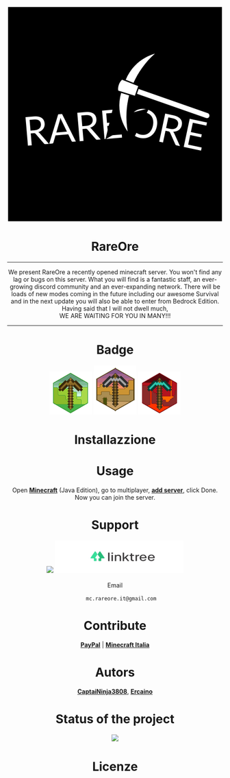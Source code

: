 <div align="center">

<div align="center">
    <img src="https://github.com/RareOre/.github/blob/main/img/logorareore.png?raw=true">
</div>

# <div align="center"> RareOre </div>  
    
***    

We present RareOre a recently opened minecraft server. You won't find any lag or bugs on this server. What you will find is a fantastic staff, an ever-growing discord community and an ever-expanding network. There will be loads of new modes coming in the future including our awesome Survival and in the next update you will also be able to enter from Bedrock Edition. Having said that I will not dwell much,<br>WE ARE WAITING FOR YOU IN MANY!!!

*** 

# Badge 
    
<img src="https://github.com/RareOre/.github/blob/main/img/badge1.png?raw=true" height="100" width="100">
<img src="https://github.com/RareOre/.github/blob/main/img/badge2.png?raw=true" height="115" width="100">
<img src="https://github.com/RareOre/.github/blob/main/img/badge3.png?raw=true" height="100" width="100">

# Installazzione
    
# Usage

Open [**Minecraft**](https://www.minecraft.net/it-it/get-minecraft) (Java Edition), go to multiplayer, [**add server**](https://raw.githubusercontent.com/RareOre/.github/main/img/add%20server.png), click Done. <br> Now you can join the server.
    
# Support

<a href="https://discord.gg/BygSebWJ73"><img src="https://discord.com/api/guilds/934900180401160212/widget.png?style=banner2"></a>
[<img src="https://github.com/RareOre/.github/blob/main/img/linktree-logo.jpg?raw=true" height="76" width="300">](https://linktr.ee/RareOre_Official)<br><br>
    Email<br>
```
    mc.rareore.it@gmail.com
```

# Contribute
[**PayPal**](https://paypal.me/CaptaiNinja3808?country.x=IT&locale.x=it_IT) | [**Minecraft Italia**](https://www.minecraft-italia.it/server/rareore)

# Autors<br>
[**CaptaiNinja3808**](https://github.com/CaptaiNinja3808), [**Ercaino**](https://github.com/Ercaino)

# Status of the project
    
![](https://us-central1-progress-markdown.cloudfunctions.net/progress/5)
    
# Licenze
